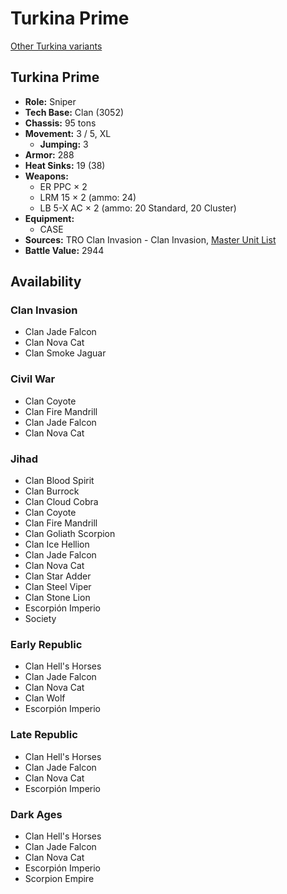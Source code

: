 # Turkina Prime

[Other Turkina variants](../turkina.md)

## Turkina Prime
- **Role:** Sniper
- **Tech Base:** Clan (3052)
- **Chassis:** 95 tons
- **Movement:** 3 / 5, XL
  - **Jumping:** 3
- **Armor:** 288
- **Heat Sinks:** 19 (38)
- **Weapons:**
  - ER PPC × 2
  - LRM 15 × 2 (ammo: 24)
  - LB 5-X AC × 2 (ammo: 20 Standard, 20 Cluster)
- **Equipment:**
  - CASE
- **Sources:** TRO Clan Invasion - Clan Invasion, [Master Unit List](http://masterunitlist.info/Unit/Details/3332/turkina-prime)
- **Battle Value:** 2944

## Availability

### Clan Invasion
- Clan Jade Falcon
- Clan Nova Cat
- Clan Smoke Jaguar

### Civil War
- Clan Coyote
- Clan Fire Mandrill
- Clan Jade Falcon
- Clan Nova Cat

### Jihad
- Clan Blood Spirit
- Clan Burrock
- Clan Cloud Cobra
- Clan Coyote
- Clan Fire Mandrill
- Clan Goliath Scorpion
- Clan Ice Hellion
- Clan Jade Falcon
- Clan Nova Cat
- Clan Star Adder
- Clan Steel Viper
- Clan Stone Lion
- Escorpión Imperio
- Society

### Early Republic
- Clan Hell's Horses
- Clan Jade Falcon
- Clan Nova Cat
- Clan Wolf
- Escorpión Imperio

### Late Republic
- Clan Hell's Horses
- Clan Jade Falcon
- Clan Nova Cat
- Escorpión Imperio

### Dark Ages
- Clan Hell's Horses
- Clan Jade Falcon
- Clan Nova Cat
- Escorpión Imperio
- Scorpion Empire

